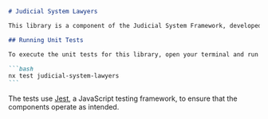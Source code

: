 ````markdown
# Judicial System Lawyers

This library is a component of the Judicial System Framework, developed using [Nx](https://nx.dev). It is designed to streamline processes involving legal representatives within the judicial domain.

## Running Unit Tests

To execute the unit tests for this library, open your terminal and run the following command:

```bash
nx test judicial-system-lawyers
```
````

The tests use [Jest](https://jestjs.io), a JavaScript testing framework, to ensure that the components operate as intended.

```

```
